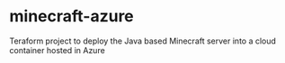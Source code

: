 # minecraft-azure
Teraform project to deploy the Java based Minecraft server into a cloud container hosted in Azure
